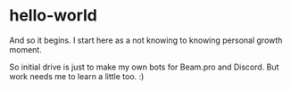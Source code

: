 # hello-world
And so it begins. I start here as a not knowing to knowing personal growth moment. 

So initial drive is just to make my own bots for Beam.pro and Discord. But work needs me to learn a little too. :)
